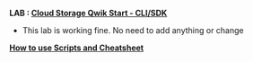 **LAB : [Cloud Storage Qwik Start - CLI/SDK](https://www.qwiklabs.com/focuses/569?parent=catalog)**
 - This lab is working fine. No need to add anything or change

**[How to use Scripts and Cheatsheet](/HOW-TO.md)**